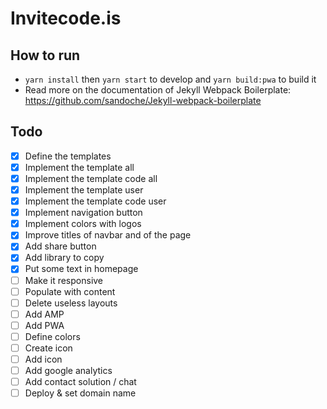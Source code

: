 # Invitecode.is

## How to run
* `yarn install` then `yarn start` to develop and `yarn build:pwa` to build it 
* Read more on the documentation of Jekyll Webpack Boilerplate: https://github.com/sandoche/Jekyll-webpack-boilerplate

## Todo
- [x] Define the templates
- [x] Implement the template all
- [x] Implement the template code all
- [x] Implement the template user
- [x] Implement the template code user
- [x] Implement navigation button
- [x] Implement colors with logos
- [x] Improve titles of navbar and of the page
- [x] Add share button
- [x] Add library to copy
- [x] Put some text in homepage
- [ ] Make it responsive
- [ ] Populate with content
- [ ] Delete useless layouts
- [ ] Add AMP
- [ ] Add PWA
- [ ] Define colors
- [ ] Create icon
- [ ] Add icon
- [ ] Add google analytics
- [ ] Add contact solution / chat
- [ ] Deploy & set domain name